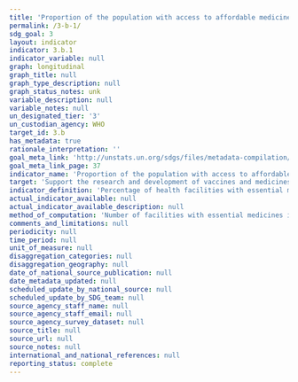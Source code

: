 ```yaml
---
title: 'Proportion of the population with access to affordable medicines and vaccines on a sustainable basis'
permalink: /3-b-1/
sdg_goal: 3
layout: indicator
indicator: 3.b.1
indicator_variable: null
graph: longitudinal
graph_title: null
graph_type_description: null
graph_status_notes: unk
variable_description: null
variable_notes: null
un_designated_tier: '3'
un_custodian_agency: WHO
target_id: 3.b
has_metadata: true
rationale_interpretation: ''
goal_meta_link: 'http://unstats.un.org/sdgs/files/metadata-compilation/Metadata-Goal-3.pdf'
goal_meta_link_page: 37
indicator_name: 'Proportion of the population with access to affordable medicines and vaccines on a sustainable basis'
target: 'Support the research and development of vaccines and medicines for the communicable and non-communicable diseases that primarily affect developing countries, provide access to affordable essential medicines and vaccines, in accordance with the Doha Declaration on the TRIPS Agreement and Public Health, which affirms the right of developing countries to use to the full the provisions in the Agreement on TradeRelated Aspects of Intellectual Property Rights regarding flexibilities to protect public health, and, in particular, provide access to medicines for all.'
indicator_definition: 'Percentage of health facilities with essential medicines and life_saving commodities'
actual_indicator_available: null
actual_indicator_available_description: null
method_of_computation: 'Number of facilities with essential medicines in stock / Total number of health facilities Method of measurement Stock out data may also refer to specific time period (1 month, 3 months). Data on the availability of a specific list of medicines are collected from a survey of a sample of facilities. Availability is reported as the percentage of medicine outlets where a particular medicine was found on the day of the survey. Health facility reports may also include stockouts indicators but require regular independent verification.'
comments_and_limitations: null
periodicity: null
time_period: null
unit_of_measure: null
disaggregation_categories: null
disaggregation_geography: null
date_of_national_source_publication: null
date_metadata_updated: null
scheduled_update_by_national_source: null
scheduled_update_by_SDG_team: null
source_agency_staff_name: null
source_agency_staff_email: null
source_agency_survey_dataset: null
source_title: null
source_url: null
source_notes: null
international_and_national_references: null
reporting_status: complete
---
```

